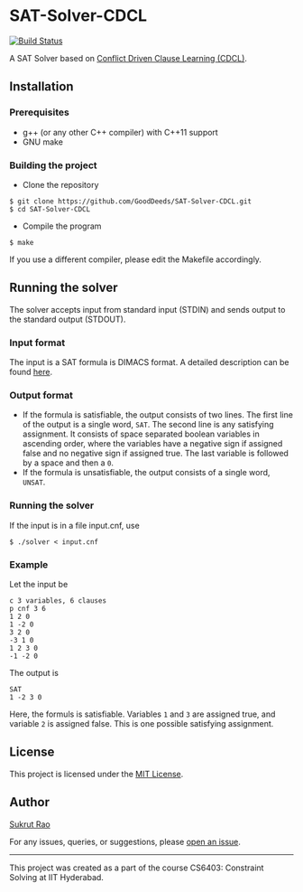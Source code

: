# SAT-Solver-CDCL

[![Build Status](https://travis-ci.com/GoodDeeds/SAT-Solver-CDCL.svg?branch=master)](https://travis-ci.com/GoodDeeds/SAT-Solver-CDCL)

A SAT Solver based on [Conflict Driven Clause Learning (CDCL)](https://en.wikipedia.org/wiki/Conflict-Driven_Clause_Learning).

## Installation

### Prerequisites

* g++ (or any other C++ compiler) with C++11 support
* GNU make

### Building the project

* Clone the repository
```
$ git clone https://github.com/GoodDeeds/SAT-Solver-CDCL.git
$ cd SAT-Solver-CDCL
```

* Compile the program
```
$ make
```

If you use a different compiler, please edit the Makefile accordingly.

## Running the solver

The solver accepts input from standard input (STDIN) and sends output to the standard output (STDOUT).

### Input format
The input is a SAT formula is DIMACS format. A detailed description can be found [here](http://www.satcompetition.org/2009/format-benchmarks2009.html).

### Output format
* If the formula is satisfiable, the output consists of two lines. The first line of the output is a single word, `SAT`. The second line is any satisfying assignment. It consists of space separated boolean variables in ascending order, where the variables have a negative sign if assigned false and no negative sign if assigned true. The last variable is followed by a space and then a `0`.
* If the formula is unsatisfiable, the output consists of a single word, `UNSAT`.

### Running the solver
If the input is in a file input.cnf, use
```
$ ./solver < input.cnf
```

### Example
Let the input be
```
c 3 variables, 6 clauses
p cnf 3 6
1 2 0
1 -2 0
3 2 0
-3 1 0
1 2 3 0
-1 -2 0
```

The output is
```
SAT
1 -2 3 0
```

Here, the formuls is satisfiable. Variables `1` and `3` are assigned true, and variable `2` is assigned false. This is one possible satisfying assignment.

## License
This project is licensed under the [MIT License](LICENSE).

## Author
[Sukrut Rao](https://github.com/GoodDeeds/)

For any issues, queries, or suggestions, please [open an issue](https://github.com/GoodDeeds/SAT-Solver-CDCL/issues/new).

---

This project was created as a part of the course CS6403: Constraint Solving at IIT Hyderabad.